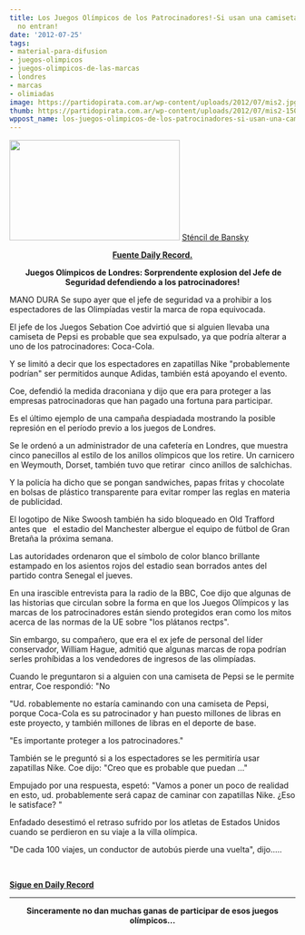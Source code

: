 ```yaml
---
title: Los Juegos Olímpicos de los Patrocinadores!-Si usan una camiseta de Pepsi,
  no entran!
date: '2012-07-25'
tags:
- material-para-difusion
- juegos-olimpicos
- juegos-olimpicos-de-las-marcas
- londres
- marcas
- olimiadas
image: https://partidopirata.com.ar/wp-content/uploads/2012/07/mis2.jpg
thumb: https://partidopirata.com.ar/wp-content/uploads/2012/07/mis2-150x150.jpg
wppost_name: los-juegos-olimpicos-de-los-patrocinadores-si-usan-una-camiseta-de-pepsi-no-entran
---
```


<a href="https://partidopirata.com.ar/wp-content/uploads/2012/07/mis2.jpg"><img class="size-medium wp-image-5560" title="Misil Olimpico" src="https://partidopirata.com.ar/wp-content/uploads/2012/07/mis2-300x177.jpg" alt="" width="300" height="177" /></a> <a href="http://banksy.co.uk/menu.html" target="_blank">Sténcil de Bansky</a>

<p style="text-align: center;"><strong><a href="http://www.dailyrecord.co.uk/news/uk-world-news/2012/07/21/london-olympics-lord-coe-s-astonishing-sponsors-outburst-86908-23910798/" target="_blank">Fuente Daily Record.</a></strong></p>
<p style="text-align: center;"><strong> Juegos Olímpicos de Londres: Sorprendente explosion del Jefe de Seguridad defendiendo a los patrocinadores!</strong></p>
MANO DURA Se supo ayer que el jefe de seguridad va a prohibir a los espectadores de las Olimpíadas vestir la marca de ropa equivocada.

El jefe de los Juegos Sebation Coe advirtió que si alguien llevaba una camiseta de Pepsi es probable que sea expulsado, ya que podría alterar a uno de los patrocinadores: Coca-Cola.

Y se limitó a decir que los espectadores en zapatillas Nike "probablemente podrían" ser permitidos aunque Adidas, también está apoyando el evento.

Coe, defendió la medida draconiana y dijo que era para proteger a las empresas patrocinadoras que han pagado una fortuna para participar.

Es el último ejemplo de una campaña despiadada mostrando la posible represión en el período previo a los juegos de Londres.

Se le ordenó a un administrador de una cafetería en Londres, que muestra cinco panecillos al estilo de los anillos olímpicos que los retire. Un carnicero en Weymouth, Dorset, también tuvo que retirar  cinco anillos de salchichas.

Y la policía ha dicho que se pongan sandwiches, papas fritas y chocolate en bolsas de plástico transparente para evitar romper las reglas en materia de publicidad.

El logotipo de Nike Swoosh también ha sido bloqueado en Old Trafford antes que   el estadio del Manchester albergue el equipo de fútbol de Gran Bretaña la próxima semana.

Las autoridades ordenaron que el símbolo de color blanco brillante estampado en los asientos rojos del estadio sean borrados antes del partido contra Senegal el jueves.

En una irascible entrevista para la radio de la BBC, Coe dijo que algunas de las historias que circulan sobre la forma en que los Juegos Olímpicos y las marcas de los patrocinadores están siendo protegidos eran como los mitos acerca de las normas de la UE sobre "los plátanos rectps".

Sin embargo, su compañero, que era el ex jefe de personal del líder conservador, William Hague, admitió que algunas marcas de ropa podrían serles prohíbidas a los vendedores de ingresos de las olimpíadas.

Cuando le preguntaron si a alguien con una camiseta de Pepsi se le permite entrar, Coe respondió: "No

"Ud. robablemente no estaría caminando con una camiseta de Pepsi, porque Coca-Cola es su patrocinador y han puesto millones de libras en este proyecto, y también millones de libras en el deporte de base.

"Es importante proteger a los patrocinadores."

También se le preguntó si a los espectadores se les permitiría usar zapatillas Nike. Coe dijo: "Creo que es probable que puedan ..."

Empujado por una respuesta, espetó: "Vamos a poner un poco de realidad en esto, ud. probablemente será capaz de caminar con zapatillas Nike. ¿Eso le satisface? "

Enfadado desestimó el retraso sufrido por los atletas de Estados Unidos cuando se perdieron en su viaje a la villa olímpica.

"De cada 100 viajes, un conductor de autobús pierde una vuelta", dijo.....

&nbsp;

<strong><a href="http://www.dailyrecord.co.uk/news/uk-world-news/2012/07/21/london-olympics-lord-coe-s-astonishing-sponsors-outburst-86908-23910798/" target="_blank">Sigue en Daily Record</a>
</strong>

<hr />
<p style="text-align: center;"><strong>Sinceramente no dan muchas ganas de participar de esos juegos olímpicos...</strong></p>
